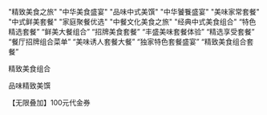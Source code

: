 "精致美食之旅"
"中华美食盛宴"
"品味中式美馔"
"中华饕餮盛宴"
"美味家常套餐"
"中式鲜美套餐"
"家庭聚餐优选"
"中餐文化美食之旅"
"经典中式美食组合"
“特色精选套餐”
“鲜美大餐组合”
“招牌美食套餐”
“丰盛美味套餐体验”
“精选享受套餐”
“餐厅招牌组合菜单”
“美味诱人套餐大餐”
“独家特色套餐盛宴”
“精致美食组合套餐”

精致美食组合

品味精致美馔


【无限叠加】100元代金券
